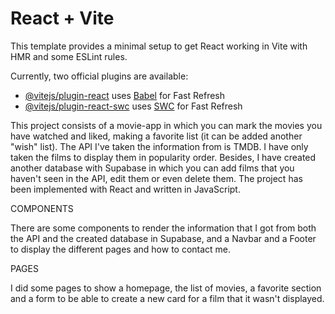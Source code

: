 # React + Vite

This template provides a minimal setup to get React working in Vite with HMR and some ESLint rules.

Currently, two official plugins are available:

- [@vitejs/plugin-react](https://github.com/vitejs/vite-plugin-react/blob/main/packages/plugin-react/README.md) uses [Babel](https://babeljs.io/) for Fast Refresh
- [@vitejs/plugin-react-swc](https://github.com/vitejs/vite-plugin-react-swc) uses [SWC](https://swc.rs/) for Fast Refresh

This project consists of a movie-app in which you can mark the movies you have watched and liked, making a favorite list (it can be added another "wish" list). 
The API I've taken the information from is TMDB. I have only taken the films to display them in popularity order. 
Besides, I have created another database with Supabase in which you can add films that you haven't seen in the API, edit them or even delete them.
The project has been implemented with React and written in JavaScript.

COMPONENTS

There are some components to render the information that I got from both the API and the created database in Supabase, and a Navbar and a Footer to display the different pages and how to contact me.

PAGES
 
I did some pages to show a homepage, the list of movies, a favorite section and a form to be able to create a new card for a film that it wasn't displayed.

